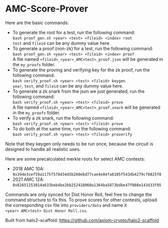 # AMC-Score-Prover
Here are the basic commands:
* To generate the root for a test, run the following command:  
    ```bash proof_gen.sh <year> <test> <fileid> <index> root```  
    `test` and `fileid` can be any dummy value here.
* To generate a proof (non-zk) for a test, run the following command:  
    ```bash proof_gen.sh <year> <test> <fileid> <index> proof```  
    A file named `<fileid>_<year>_AMC<test>_proof.json` will be generated in the `my_proofs` folder.
* To generate the proving and verifying key for the zk proof, run the following command:  
    ```bash verify_proof.sh <year> <test> <fileid> keygen```  
    `year`, `test`, and `fileid` can be any dummy value here.
* To generate a zk snark from the json we just generated, run the following command:  
    ```bash verify_proof.sh <year> <test> <fileid> prove```  
    A file named `<fileid>_<year>_AMC<test>_proof.snark` will be generated in the `my_proofs` folder.
* To verify a zk snark, run the following command:  
    ```bash verify_proof.sh <year> <test> <fileid> prove```
* To do both at the same time, run the following command:  
    ```bash verify_proof.sh <year> <test> <fileid> proverify```

Note that they keygen only needs to be run once, because the circuit is designed to handle all realistic uses.  

Here are some precalculated merkle roots for select AMC contests:
* 2018 AMC 10A: `0x394e3cef59a1175f578d34d5b260ebd77cae4e84fa6105f543db4279cf8825f8`
* 2021 AMC 12A: `0x82651253814a633beb4be2bb252418060a1364ba5873bdbe47f088e143d33f05`

Commands are only synced for Dist Honor Roll, feel free to change the command structure to fix this.
To prove scores for other contests, upload the corresponding csv file into `providers/data` and name it  
```<year> AMC<test> Dist Honor Roll.csv```.

Built from halo2-scaffold:
<https://github.com/axiom-crypto/halo2-scaffold>